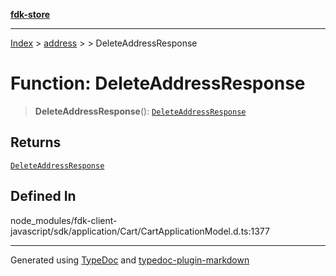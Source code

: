 [**fdk-store**](../../../README.md)
***

[Index](../../../API.md) > [address](../../README.md) > [<internal>](../README.md) > DeleteAddressResponse

# Function: DeleteAddressResponse

> **DeleteAddressResponse**(): [`DeleteAddressResponse`](../type-aliases/type-alias.DeleteAddressResponse.md)

## Returns

[`DeleteAddressResponse`](../type-aliases/type-alias.DeleteAddressResponse.md)

## Defined In

node\_modules/fdk-client-javascript/sdk/application/Cart/CartApplicationModel.d.ts:1377

***
Generated using [TypeDoc](https://typedoc.org/) and [typedoc-plugin-markdown](https://www.npmjs.com/package/typedoc-plugin-markdown)
